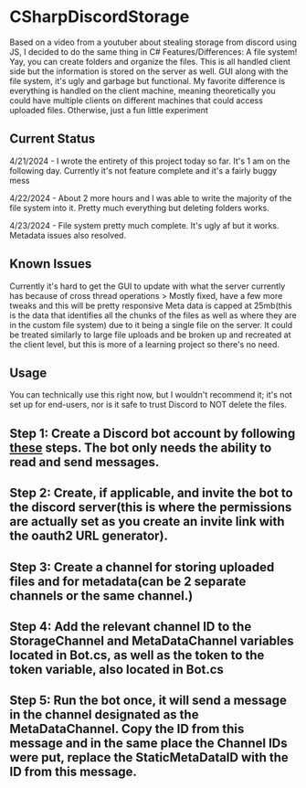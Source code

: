 # CSharpDiscordStorage
Based on a video from a youtuber about stealing storage from discord using JS, I decided to do the same thing in C#
Features/Differences:
A file system! Yay, you can create folders and organize the files. This is all handled client side but the information is stored on the server as well.
GUI along with the file system, it's ugly and garbage but functional.
My favorite difference is everything is handled on the client machine, meaning theoretically you could have multiple clients on different machines that could access uploaded files.
Otherwise, just a fun little experiment

## Current Status
4/21/2024 - I wrote the entirety of this project today so far. It's 1 am on the following day. Currently it's not feature complete and it's a fairly buggy mess

4/22/2024 - About 2 more hours and I was able to write the majority of the file system into it. Pretty much everything but deleting folders works.

4/23/2024 - File system pretty much complete. It's ugly af but it works. Metadata issues also resolved.

## Known Issues
Currently it's hard to get the GUI to update with what the server currently has because of cross thread operations > Mostly fixed, have a few more tweaks and this will be pretty responsive
Meta data is capped at 25mb(this is the data that identifies all the chunks of the files as well as where they are in the custom file system) due to it being a single file on the server. It could be treated similarly to large file uploads and be broken up and recreated at the client level, but this is more of a learning project so there's no need.


## Usage
You can technically use this right now, but I wouldn't recommend it; it's not set up for end-users, nor is it safe to trust Discord to NOT delete the files.

## Step 1: Create a Discord bot account by following [these](https://discordpy.readthedocs.io/en/stable/discord.html) steps. The bot only needs the ability to read and send messages.
## Step 2: Create, if applicable, and invite the bot to the discord server(this is where the permissions are actually set as you create an invite link with the oauth2 URL generator).
## Step 3: Create a channel for storing uploaded files and for metadata(can be 2 separate channels or the same channel.)
## Step 4: Add the relevant channel ID to the StorageChannel and MetaDataChannel variables located in Bot.cs, as well as the token to the token variable, also located in Bot.cs
## Step 5: Run the bot once, it will send a message in the channel designated as the MetaDataChannel. Copy the ID from this message and in the same place the Channel IDs were put, replace the StaticMetaDataID with the ID from this message.


